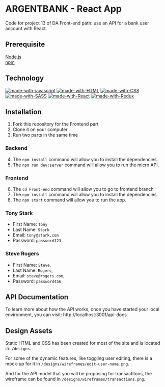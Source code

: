 # ARGENTBANK - React App
Code for project 13 of DA Front-end path: use an API for a bank user account with React.
## Prerequisite
[Node.js](https://nodejs.org/fr/)\
[npm](https://www.npmjs.com/)
## Technology
[![made-with-javascript](https://img.shields.io/badge/JavaScript-F7DF1E?style=for-the-badge&logo=javascript&logoColor=black)](https://www.javascript.com)
[![made-with-HTML](https://img.shields.io/badge/HTML5-E34F26?style=for-the-badge&logo=html5&logoColor=white)](https://developer.mozilla.org/fr/docs/Web/HTML)
[![made-with-CSS](https://img.shields.io/badge/CSS3-1572B6?style=for-the-badge&logo=css3&logoColor=white)](https://developer.mozilla.org/fr/docs/Web/CSS)
[![made-with-SASS](https://img.shields.io/badge/Sass-CC6699?style=for-the-badge&logo=sass&logoColor=white)](https://sass-lang.com/)
[![made-with-React](https://img.shields.io/badge/React-20232A?style=for-the-badge&logo=react&logoColor=61DAFB)](https://fr.reactjs.org/)
[![made-with-Redux](https://img.shields.io/badge/Redux-593D88?style=for-the-badge&logo=redux&logoColor=white)](https://redux.js.org/)
## Installation
1. Fork this repository for the Frontend part
2. Clone it on your computer
3. Run two parts in the same time
### Backend
4. The `npm install` command will allow you to install the dependencies.
5. The `npm run dev:server` command will allow you to run the micro API.
### Frontend
6. The `cd Front-end` command will allow you to go to frontend branch
7. The `npm install` command will allow you to install the dependencies.
8. The `npm start` command will allow you to run the app.

### Tony Stark

- First Name: `Tony`
- Last Name: `Stark`
- Email: `tony@stark.com`
- Password: `password123`

### Steve Rogers

- First Name: `Steve`,
- Last Name: `Rogers`,
- Email: `steve@rogers.com`,
- Password: `password456`

## API Documentation

To learn more about how the API works, once you have started your local environment, you can visit: http://localhost:3001/api-docs

## Design Assets

Static HTML and CSS has been created for most of the site and is located in: `/designs`.

For some of the dynamic features, like toggling user editing, there is a mock-up for it in `/designs/wireframes/edit-user-name.png`.

And for the API model that you will be proposing for transactitons, the wireframe can be found in `/designs/wireframes/transactions.png`.
